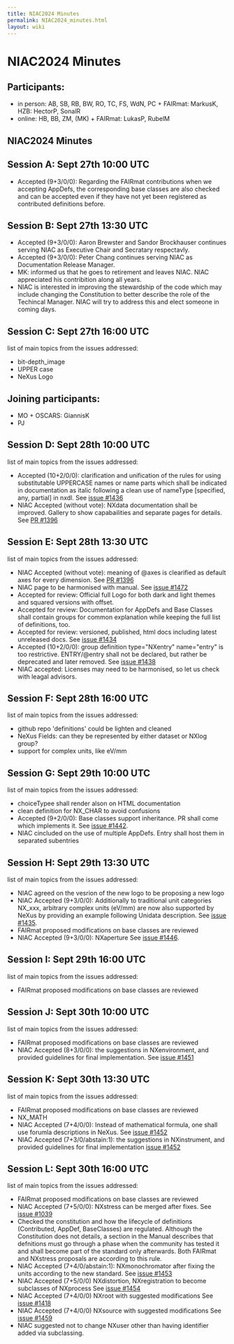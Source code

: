 ```yaml
---
title: NIAC2024 Minutes
permalink: NIAC2024_minutes.html
layout: wiki
---
```


NIAC2024 Minutes
================

Participants:
-------------
- in person: AB, SB, RB, BW, RO, TC, FS, WdN, PC + FAIRmat: MarkusK, HZB: HectorP, SonalR
- online: HB, BB, ZM, (MK) + FAIRmat: LukasP, RubelM


## NIAC2024 Minutes

Session A: Sept 27th 10:00 UTC
------------------------------

- Accepted (9+3/0/0): Regarding the FAIRmat contributions when we accepting AppDefs, the corresponding base classes are also checked and can be accepted even if they have not yet been registered as contributed definitions before.

Session B: Sept 27th 13:30 UTC
------------------------------

- Accepted (9+3/0/0): Aaron Brewster and Sandor Brockhauser continues serving NIAC as Executive Chair and Secratary respectavly.
- Accepted (9+3/0/0): Peter Chang continues serving NIAC as Documentation Release Manager.
- MK: informed us that he goes to retirement and leaves NIAC. NIAC appreciated his contribition along all years.
- NIAC is interested in improving the stewardship of the code which may include changing the Constitution to better describe the role of the Techincal Manager. NIAC will try to address this and elect someone in coming days.

Session C: Sept 27th 16:00 UTC
------------------------------

list of main topics from the issues addressed:
- bit-depth_image
- UPPER case
- NeXus Logo

Joining participants:
----------------------
- MO + OSCARS: GiannisK
- PJ

Session D: Sept 28th 10:00 UTC
------------------------------

list of main topics from the issues addressed:
- Accepted (10+2/0/0): clarification and unification of the rules for using substitutable UPPERCASE names or name parts which shall be indicated in documentation as italic following a clean use of nameType [specified, any, partial] in nxdl. See [issue #1436](https://github.com/nexusformat/definitions/issues/1436)
- NIAC Accepted (without vote): NXdata documentation shall be improved. Gallery to show capabailities and separate pages for details. See [PR #1396](https://github.com/nexusformat/definitions/pull/1396)

Session E: Sept 28th 13:30 UTC
------------------------------

list of main topics from the issues addressed:
- NIAC Accepted (without vote): meaning of @axes is clearified as default axes for every dimension. See [PR #1396](https://github.com/nexusformat/definitions/pull/1396)
- NIAC page to be harmonised with manual. See [issue #1472](https://github.com/nexusformat/definitions/issues/1472)
- Accepted for review: Official full Logo for both dark and light themes and squared versions with offset.
- Accepted for review: Documentation for AppDefs and Base Classes shall contain groups for common explanation while keeping the full list of definitions, too.
- Accepted for review: versioned, published, html docs including latest unreleased docs. See [issue #1434](https://github.com/nexusformat/definitions/issues/1434)
- Accepted (10+2/0/0): group definition type="NXentry" name="entry" is too restrictive. ENTRY/@entry shall not be declared, but rather be deprecated and later removed. See [issue #1438](https://github.com/nexusformat/definitions/issues/1438)
- NIAC accepted: Licenses may need to be harmonised, so let us check with leagal advisors.

Session F: Sept 28th 16:00 UTC
------------------------------

list of main topics from the issues addressed:
- github repo 'definitions' could be lighten and cleaned
- NeXus Fields: can they be represented by either dataset or NXlog group?
- support for complex units, like eV/mm

Session G: Sept 29th 10:00 UTC
------------------------------

list of main topics from the issues addressed:
- choiceTypee shall render alson on HTML documentation 
- clean definition for NX_CHAR to avoid confusions
- Accepted (9+2/0/0): Base classes support inheritance. PR shall come which implements it.  See [issue #1442](https://github.com/nexusformat/definitions/issues/1442).
- NIAC cincluded on the use of multiple AppDefs. Entry shall host them in separated subentries

Session H: Sept 29th 13:30 UTC
------------------------------

list of main topics from the issues addressed:
- NIAC agreed on the vesrion of the new logo to be proposing a new logo
- NIAC Accepted (9+3/0/0): Additionally to traditional unit categories NX_xxx, arbitrary complex units (eV/mm) are now also supported by NeXus by providing an example following Unidata description. See [issue #1435](https://github.com/nexusformat/definitions/issues/1435).
- FAIRmat proposed modifications on base classes are reviewed
- NIAC Accepted (9+3/0/0): NXaperture See [issue #1446](https://github.com/nexusformat/definitions/issues/1446).

Session I: Sept 29th 16:00 UTC
------------------------------

list of main topics from the issues addressed:
- FAIRmat proposed modifications on base classes are reviewed

Session J: Sept 30th 10:00 UTC
------------------------------

list of main topics from the issues addressed:
- FAIRmat proposed modifications on base classes are reviewed
- NIAC Accepted (8+3/0/0): the suggestions in NXenvironment, and provided guidelines for final implementation. See [issue #1451](https://github.com/nexusformat/definitions/issues/1451)

Session K: Sept 30th 13:30 UTC
------------------------------

list of main topics from the issues addressed:
- FAIRmat proposed modifications on base classes are reviewed
- NX_MATH
- NIAC Accepted (7+4/0/0): Instead of mathematical formula, one shall use forumla descriptions in NeXus. See [issue #1452](https://github.com/nexusformat/definitions/issues/1452)
- NIAC Accepted (7+3/0/abstain:1): the suggestions in NXinstrument, and provided guidelines for final implementation [issue #1452](https://github.com/nexusformat/definitions/issues/1452)

Session L: Sept 30th 16:00 UTC
------------------------------

list of main topics from the issues addressed:
- FAIRmat proposed modifications on base classes are reviewed
- NIAC Accepted (7+5/0/0): NXstress can be merged after fixes. See [issue #1039](https://github.com/nexusformat/definitions/issues/1039)
- Checked the constitution and how the lifecycle of definitions (Contributed, AppDef, BaseClasses) are regulated. Although the Constitution does not details, a section in the Manual describes that defnitions must go through a phase when the community has tested it and shall become part of the standard only afterwards. Both FAIRmat and NXstress proposals are according to this rule.
- NIAC Accepted (7+4/0/abstain:1): NXmonochromator after fixing the units according to the new standard. See [issue #1453](https://github.com/nexusformat/definitions/issues/1453)
- NIAC Accepted (7+5/0/0) NXdistortion, NXregistration to become subclasses of NXprocess See [issue #1454](https://github.com/nexusformat/definitions/issues/1454)
- NIAC Accepted (7+4/0/0) NXroot with suggested modifications See [issue #1418](https://github.com/nexusformat/definitions/pulls/1418)
- NIAC Accepted (7+4/0/0) NXsource with suggested modifications See [issue #1459](https://github.com/nexusformat/definitions/issues/1459)
- NIAC suggested not to change NXuser other than having identifier added via subclassing.

